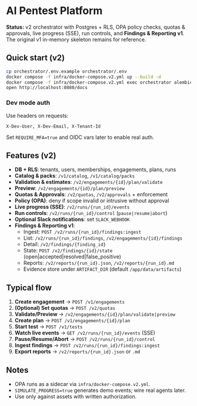 # AI Pentest Platform

**Status:** v2 orchestrator with Postgres + RLS, OPA policy checks, quotas & approvals, live progress (SSE), run controls, and **Findings & Reporting v1**.  
The original v1 in-memory skeleton remains for reference.

## Quick start (v2)

```bash
cp orchestrator/.env.example orchestrator/.env
docker compose -f infra/docker-compose.v2.yml up --build -d
docker compose -f infra/docker-compose.v2.yml exec orchestrator alembic upgrade head
open http://localhost:8080/docs
```

### Dev mode auth
Use headers on requests:
```
X-Dev-User, X-Dev-Email, X-Tenant-Id
```
Set `REQUIRE_MFA=true` and OIDC vars later to enable real auth.

## Features (v2)

- **DB + RLS**: tenants, users, memberships, engagements, plans, runs
- **Catalog & packs**: `/v1/catalog`, `/v1/catalog/packs`
- **Validation & estimates**: `/v2/engagements/{id}/plan/validate`
- **Preview**: `/v2/engagements/{id}/plan/preview`
- **Quotas & Approvals**: `/v2/quotas`, `/v2/approvals` + enforcement
- **Policy (OPA)**: deny if scope invalid or intrusive without approval
- **Live progress (SSE)**: `/v2/runs/{run_id}/events`
- **Run controls**: `/v2/runs/{run_id}/control` (`pause|resume|abort`)
- **Optional Slack notifications**: set `SLACK_WEBHOOK`
- **Findings & Reporting v1**:
  - Ingest: `POST /v2/runs/{run_id}/findings:ingest`
  - List: `/v2/runs/{run_id}/findings`, `/v2/engagements/{id}/findings`
  - Detail: `/v2/findings/{finding_id}`
  - State: `POST /v2/findings/{id}/state` (open|accepted|resolved|false_positive)
  - Reports: `/v2/reports/{run_id}.json`, `/v2/reports/{run_id}.md`
  - Evidence store under `ARTIFACT_DIR` (default `/app/data/artifacts`)

## Typical flow

1. **Create engagement** → `POST /v1/engagements`
2. **(Optional) Set quotas** → `POST /v2/quotas`
3. **Validate/Preview** → `/v2/engagements/{id}/plan/validate|preview`
4. **Create plan** → `POST /v1/engagements/{id}/plan`
5. **Start test** → `POST /v1/tests`
6. **Watch live events** → `GET /v2/runs/{run_id}/events` (SSE)
7. **Pause/Resume/Abort** → `POST /v2/runs/{run_id}/control`
8. **Ingest findings** → `POST /v2/runs/{run_id}/findings:ingest`
9. **Export reports** → `/v2/reports/{run_id}.json` or `.md`

## Notes
- OPA runs as a sidecar via `infra/docker-compose.v2.yml`.
- `SIMULATE_PROGRESS=true` generates demo events; wire real agents later.
- Use only against assets with written authorization.

